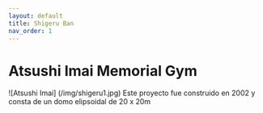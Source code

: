 ```yaml
---
layout: default
title: Shigeru Ban
nav_order: 1
---
```


# Atsushi Imai Memorial Gym
![Atsushi Imai] (/img/shigeru1.jpg)
Este proyecto fue construido en 2002 y consta de un domo elipsoidal de 20 x 20m 


